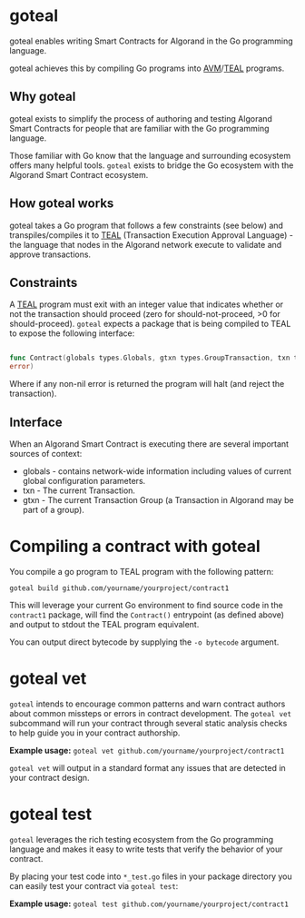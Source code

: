 # goteal

goteal enables writing Smart Contracts for Algorand in the Go programming language.

goteal achieves this by compiling Go programs into [AVM](https://developer.algorand.org/articles/introducing-algorand-virtual-machine-avm-09-release/)/[TEAL](https://developer.algorand.org/docs/reference/teal/specification/) programs.


## Why goteal

goteal exists to simplify the process of authoring and testing Algorand Smart Contracts for people
that are familiar with the Go programming language.

Those familiar with Go know that the language and surrounding ecosystem offers many helpful tools. `goteal` exists to bridge the Go ecosystem with the Algorand Smart Contract ecosystem. 

## How goteal works

goteal takes a Go program that follows a few constraints (see below) and transpiles/compiles it to
[TEAL](https://developer.algorand.org/docs/reference/teal/specification/) (Transaction Execution Approval Language) - the language that nodes in the Algorand network execute to validate and approve transactions.

## Constraints

A [TEAL](https://developer.algorand.org/docs/reference/teal/specification/) program must exit with
an integer value that indicates whether or not the transaction should proceed (zero for should-not-proceed,  >0 for should-proceed). `goteal` expects a package that is being compiled to TEAL to expose the following interface:

```go

func Contract(globals types.Globals, gtxn types.GroupTransaction, txn types.Transaction) (int,
error)
```

Where if any non-nil error is returned the program will halt (and reject the transaction).

## Interface

When an Algorand Smart Contract is executing there are several important sources of context:

* globals - contains network-wide information including values of current global configuration
  parameters.
* txn - The current Transaction.
* gtxn - The current Transaction Group (a Transaction in Algorand may be part of a group).


# Compiling a contract with goteal

You compile a go program to TEAL program with the following pattern:

```shell
goteal build github.com/yourname/yourproject/contract1
```

This will leverage your current Go environment to find source code in the `contract1` package, will
find the `Contract()` entrypoint (as defined above) and output to stdout the TEAL program
equivalent.

You can output direct bytecode by supplying the `-o bytecode` argument.

# goteal vet

`goteal` intends to encourage common patterns and warn contract authors about common missteps or
errors in contract development. The `goteal vet` subcommand will run your contract through several
static analysis checks to help guide you in your contract authorship.

**Example usage:** `goteal vet github.com/yourname/yourproject/contract1`

`goteal vet` will output in a standard format any issues that are detected in your contract design.

# goteal test

`goteal` leverages the rich testing ecosystem from the Go programming language and makes it easy to
write tests that verify the behavior of your contract.

By placing your test code into `*_test.go` files in your package directory you can easily test your
contract via `goteal test`:

**Example usage:** `goteal test github.com/yourname/yourproject/contract1`

